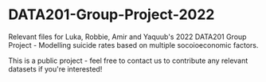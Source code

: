 # DATA201-Group-Project-2022
Relevant files for Luka, Robbie, Amir and Yaquub's 2022 DATA201 Group Project - Modelling suicide rates based on multiple socoioeconomic factors.

This is a public project - feel free to contact us to contribute any relevant datasets if you're interested!
